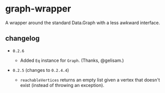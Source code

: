 # graph-wrapper

A wrapper around the standard Data.Graph with a less awkward interface.

## changelog

- `0.2.6`

  - Added `Eq` instance for `Graph`. (Thanks, @gelisam.)

- `0.2.5` (changes to `0.2.4.4`)

  - `reachableVertices` returns an empty list given a vertex that doesn't exist
    (instead of throwing an exception).
